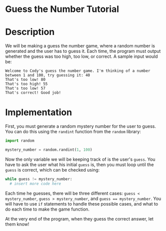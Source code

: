 Guess the Number Tutorial
======

# Description

We will be making a guess the number game, where a random number is generated and the user has to guess it. Each time, the program must output whether the guess was too high, too low, or correct. A sample input would be:

```text
Welcome to Cody's guess the number game. I'm thinking of a number between 1 and 100, try guessing it: 40
That's too low! 80
That's too high! 55
That's too low! 57
That's correct! Good job!
```

# Implementation

First, you must generate a random mystery number for the user to guess. You can do this using the ``randint`` function from the ``random`` library:

```python
import random

mystery_number = random.randint(1, 100)
```

Now the only variable we will be keeping track of is the user's ``guess``. You have to ask the user what his initial ``guess`` is, then you must loop until the ``guess`` is correct, which can be checked using:

```python
while guess != mystery_number:
  # insert more code here
```

Each time he guesses, there will be three different cases: ``guess < mystery_number``, ``guess > mystery_number``, and ``guess == mystery_number``. You will have to use ``if`` statements to handle these possible cases, and what to do each time to make the game function.

At the very end of the program, when they guess the correct answer, let them know!
